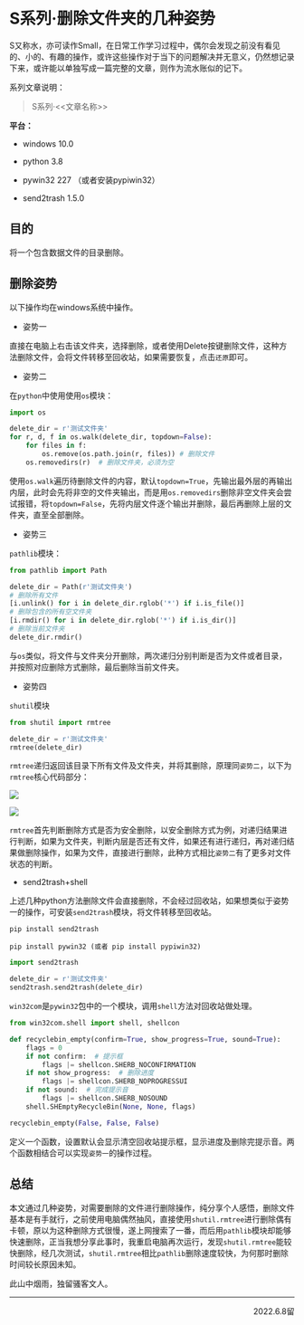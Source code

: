 # S系列·删除文件夹的几种姿势

S又称水，亦可读作Small，在日常工作学习过程中，偶尔会发现之前没有看见的、小的、有趣的操作，或许这些操作对于当下的问题解决并无意义，仍然想记录下来，或许能以单独写成一篇完整的文章，则作为流水账似的记下。

系列文章说明：

> S系列·<<文章名称>>

**平台：**

- windows 10.0

- python 3.8

- pywin32 227 （或者安装pypiwin32）

- send2trash  1.5.0

## 目的

将一个包含数据文件的目录删除。  

## 删除姿势

以下操作均在windows系统中操作。  

- 姿势一  

直接在电脑上右击该文件夹，选择删除，或者使用<key>Delete</key>按键删除文件，这种方法删除文件，会将文件转移至回收站，如果需要恢复，点击`还原`即可。  

- 姿势二  

在`python`中使用使用`os`模块：  

```python
import os

delete_dir = r'测试文件夹'
for r, d, f in os.walk(delete_dir, topdown=False):
    for files in f:
        os.remove(os.path.join(r, files)) # 删除文件
    os.removedirs(r)  # 删除文件夹，必须为空
```

使用`os.walk`遍历待删除文件的内容，默认`topdown=True`，先输出最外层的再输出内层，此时会先将非空的文件夹输出，而是用`os.removedirs`删除非空文件夹会尝试报错，将`topdown=False`，先将内层文件逐个输出并删除，最后再删除上层的文件夹，直至全部删除。  

- 姿势三  

`pathlib`模块：  

```python
from pathlib import Path

delete_dir = Path(r'测试文件夹')
# 删除所有文件
[i.unlink() for i in delete_dir.rglob('*') if i.is_file()]
# 删除包含的所有空文件夹
[i.rmdir() for i in delete_dir.rglob('*') if i.is_dir()]
# 删除当前文件夹
delete_dir.rmdir()
```

与`os`类似，将文件与文件夹分开删除，两次递归分别判断是否为文件或者目录，并按照对应删除方式删除，最后删除当前文件夹。  

- 姿势四  

`shutil`模块  

```python
from shutil import rmtree

delete_dir = r'测试文件夹'
rmtree(delete_dir)
```

`rmtree`递归返回该目录下所有文件及文件夹，并将其删除，原理同`姿势二`，以下为`rmtree`核心代码部分：  

![](https://s2.loli.net/2022/06/08/a2snMTy7fzVZlRE.png)  

![](https://s2.loli.net/2022/06/08/VshyKfRkiYOb89c.png)  

`rmtree`首先判断删除方式是否为安全删除，以安全删除方式为例，对递归结果进行判断，如果为文件夹，判断内层是否还有文件，如果还有进行递归，再对递归结果做删除操作，如果为文件，直接进行删除，此种方式相比`姿势二`有了更多对文件状态的判断。  

- send2trash+shell  

上述几种python方法删除文件会直接删除，不会经过回收站，如果想类似于姿势一的操作，可安装`send2trash`模块，将文件转移至回收站。  

`pip install send2trash`  

`pip install pywin32 (或者 pip install pypiwin32)`  

```python
import send2trash

delete_dir = r'测试文件夹'
send2trash.send2trash(delete_dir)
```

`win32com`是`pywin32`包中的一个模块，调用`shell`方法对回收站做处理。  

```python
from win32com.shell import shell, shellcon

def recyclebin_empty(confirm=True, show_progress=True, sound=True):
    flags = 0
    if not confirm:  # 提示框
        flags |= shellcon.SHERB_NOCONFIRMATION
    if not show_progress:  # 删除进度
        flags |= shellcon.SHERB_NOPROGRESSUI
    if not sound:  # 完成提示音
        flags |= shellcon.SHERB_NOSOUND
    shell.SHEmptyRecycleBin(None, None, flags)  

recyclebin_empty(False, False, False)
```

定义一个函数，设置默认会显示清空回收站提示框，显示进度及删除完提示音。两个函数相结合可以实现`姿势一`的操作过程。  

## 总结

本文通过几种姿势，对需要删除的文件进行删除操作，纯分享个人感悟，删除文件基本是有手就行，之前使用电脑偶然抽风，直接使用`shutil.rmtree`进行删除偶有卡顿，原以为这种删除方式很慢，遂上网搜索了一番，而后用`pathlib`模块却能够快速删除，正当我想分享此事时，我重启电脑再次运行，发现`shutil.rmtree`能较快删除，经几次测试，`shutil.rmtree`相比`pathlib`删除速度较快，为何那时删除时间较长原因未知。  

  

此山中烟雨，独留骚客文人。

--- 

<p align="right">2022.6.8留</>


